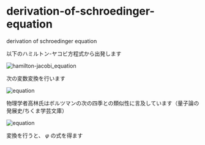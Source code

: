 # derivation-of-schroedinger-equation
derivation of schroedinger equation

以下のハミルトン-ヤコビ方程式から出発します

![hamilton-jacobi_equation](https://user-images.githubusercontent.com/1296728/228400772-7cf96034-8c1d-4b4a-99fa-8afeb0412e55.png)

次の変数変換を行います

![equation](https://user-images.githubusercontent.com/1296728/230627936-67d2a436-f766-48a8-98a5-df2a1cf6ce91.png)

物理学者高林氏はボルツマンの次の四季との類似性に言及しています（量子論の発展史/ちくま学芸文庫）

![equation](https://user-images.githubusercontent.com/1296728/230628347-6e2f7225-961d-40e4-ac27-4841988915e2.png)

変換を行うと、 $\varphi$ の式を得ます
